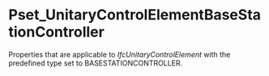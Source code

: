 # Pset_UnitaryControlElementBaseStationController

Properties that are applicable to _IfcUnitaryControlElement_ with the predefined type set to BASESTATIONCONTROLLER.
<!-- end of short definition -->

